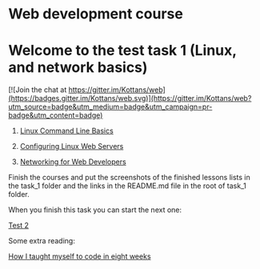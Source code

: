# Web development course


# Welcome to the test task 1 (Linux, and network basics)


[![Join the chat at https://gitter.im/Kottans/web](https://badges.gitter.im/Kottans/web.svg)](https://gitter.im/Kottans/web?utm_source=badge&utm_medium=badge&utm_campaign=pr-badge&utm_content=badge)


1. [Linux Command Line Basics](https://www.udacity.com/course/linux-command-line-basics--ud595)

2. [Configuring Linux Web Servers](https://www.udacity.com/course/configuring-linux-web-servers--ud299)

3. [Networking for Web Developers](https://www.udacity.com/course/networking-for-web-developers--ud256)

<!-- [Web Development](https://www.udacity.com/course/web-development--cs253) -->
<!-- [Designing RESTful APIs](https://www.udacity.com/course/designing-restful-apis--ud388) -->

Finish the courses and put the screenshots of the finished lessons lists in the task_1 folder and the links in the README.md file in the root of task_1 folder.

When you finish this task you can start the next one:

[Test 2](https://github.com/Kottans/web/blob/master/README02.md)

Some extra reading:

[How I taught myself to code in eight weeks](http://lifehacker.com/how-i-taught-myself-to-code-in-eight-weeks-511615189)
